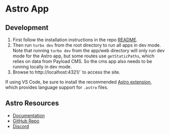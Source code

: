 # Astro App

## Development

1. First follow the installation instructions in the repo [README](../../README.md).
1. Then run `turbo dev` from the root directory to run all apps in dev mode. Note that running `turbo dev` from the app/web directory will only run dev mode for the Astro app, but some routes use `getStaticPaths`, which relies on data from Payload CMS. So the cms app also needs to be running locally in dev mode.
1. Browse to http://localhost:4321/` to access the site.

If using VS Code, be sure to install the recommended [Astro extension](https://marketplace.visualstudio.com/items?itemName=astro-build.astro-vscode), which provides language support for `.astro` files.

## Astro Resources

- [Documentation](https://docs.astro.build)
- [GitHub Repo](https://github.com/withastro/astro)
- [Discord](https://astro.build/chat)
